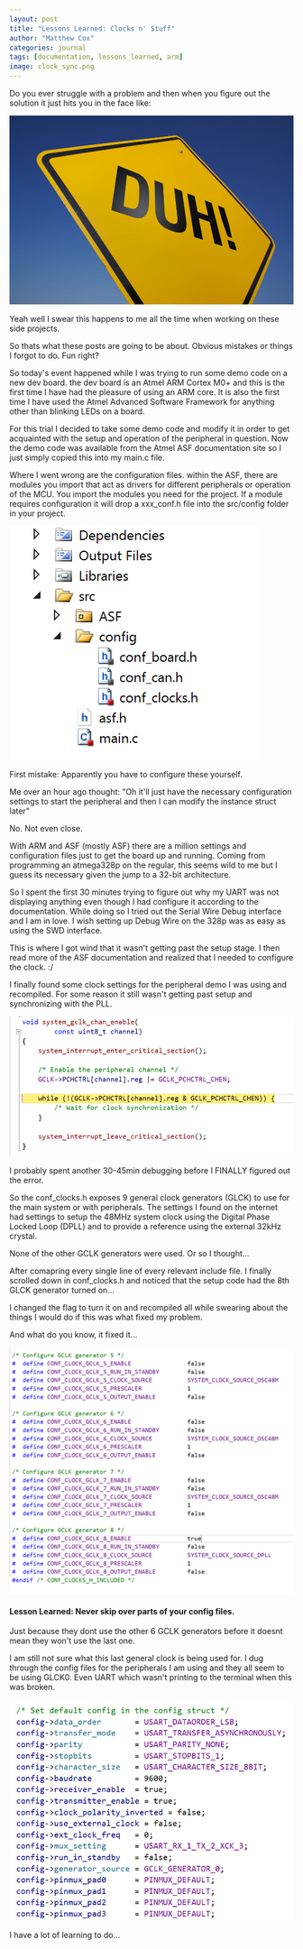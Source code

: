 ```yaml
---
layout: post
title: "Lessons Learned: Clocks n' Stuff"
author: "Matthew Cox"
categories: journal
tags: [documentation, lessons_learned, arm]
image: clock_sync.png
---
```


Do you ever struggle with a problem and then when you figure out the solution it just hits you in the face like:

![duh](/assets/img/duh.jpg)

Yeah well I swear this happens to me all the time when working on these side projects.

So thats what these posts are going to be about. Obvious mistakes or things I forgot to do. Fun right?

So today's event happened while I was trying to run some demo code on a new dev board. the dev board is an Atmel ARM Cortex M0+ and this is the first time I have had the pleasure of using an ARM core. It is also the first time I have used the Atmel Advanced Software Framework for anything other than blinking LEDs on a board.

For this trial I decided to take some demo code and modify it in order to get acquainted with the setup and operation of the peripheral in question. Now the demo code was available from the Atmel ASF documentation site so I just simply copied this into my main.c file. 

Where I went wrong are the configuration files. within the ASF, there are modules you import that act as drivers for different peripherals or operation of the MCU. You import the modules you need for the project. If a module requires configuration it will drop a xxx_conf.h file into the src/config folder in your project.

![config_files](/assets/img/config_files.png)

First mistake: Apparently you have to configure these yourself. 

Me over an hour ago thought: "Oh it'll just have the necessary configuration settings to start the peripheral and then I can modify the instance struct later" 

No. Not even close. 

With ARM and ASF (mostly ASF) there are a million settings and configuration files just to get the board up and running. Coming from programming an atmega328p on the regular, this seems wild to me but I guess its necessary given the jump to a 32-bit architecture.

So I spent the first 30 minutes trying to figure out why my UART was not displaying anything even though I had configure it according to the documentation. While doing so I tried out the Serial Wire Debug interface and I am in love. I wish setting up Debug Wire on the 328p was as easy as using the SWD interface.

This is where I got wind that it wasn't getting past the setup stage. I then read more of the ASF documentation and realized that I needed to configure the clock. :/

I finally found some clock settings for the peripheral demo I was using and recompiled. For some reason it still wasn't getting past setup and synchronizing with the PLL.

![clock_sync](/assets/img/clock_sync.png)

I probably spent another 30-45min debugging before I FINALLY figured out the error.

So the conf_clocks.h exposes 9 general clock generators (GLCK) to use for the main system or with peripherals. The settings I found on the internet had settings to setup the 48MHz system clock using the Digital Phase Locked Loop (DPLL) and to provide a reference using the external 32kHz crystal.

None of the other GCLK generators were used. Or so I thought...

After comapring every single line of every relevant include file. I finally scrolled down in conf_clocks.h and noticed that the setup code had the 8th GLCK generator turned on...

I changed the flag to turn it on and recompiled all while swearing about the things I would do if this was what fixed my problem.

And what do you know, it fixed it...

![missing_clock](/assets/img/missingclock.png)

#### Lesson Learned: Never skip over parts of your config files.

Just because they dont use the other 6 GCLK generators before it doesnt mean they won't use the last one.

I am still not sure what this last general clock is being used for. I dug through the config files for the peripherals I am using and they all seem to be using GLCK0. Even UART which wasn't printing to the terminal when this was broken.

![usart_config](/assets/img/usart_config_defaults.png)

I have a lot of learning to do...

